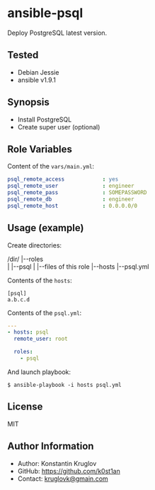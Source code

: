 ansible-psql
============

Deploy PostgreSQL latest version.

Tested
------

  - Debian Jessie
  - ansible v1.9.1

Synopsis
--------

  - Install PostgreSQL
  - Create super user (optional)


Role Variables
--------------

Content of the `vars/main.yml`:

```yaml
psql_remote_access            : yes
psql_remote_user              : engineer
psql_remote_pass              : SOMEPASSWORD
psql_remote_db                : engineer
psql_remote_host              : 0.0.0.0/0
```

Usage (example)
---------------

Create directories:

  /dir/
     |--roles\
     |      |--psql
     |           |--files of this role
     |--hosts
     |--psql.yml


Contents of the `hosts`:

```
[psql]
a.b.c.d
```

Contents of the `psql.yml`:

```yaml
---
- hosts: psql
  remote_user: root

  roles:
    - psql
```

And launch playbook:

    $ ansible-playbook -i hosts psql.yml



License
-------

MIT

Author Information
------------------

  - Author: Konstantin Kruglov
  - GitHub: https://github.com/k0st1an
  - Contact: kruglovk@gmain.com
